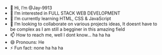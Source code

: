 - 👋 Hi, I’m @Jay-9913
- 👀 I’m interested in FULL STACK WEB DEVELOPMENT
- 🌱 I’m currently learning HTML, CSS & JavaScript
- 💞️ I’m looking to collaborate on various projects ideas, It doesnt have to be complex as I am still a begginer in this amazing field
- 📫 How to reach me, well I dont know... ha ha ha
- 😄 Pronouns: He
- ⚡ Fun fact: none ha ha ha 

<!---
Jay-9913/Jay-9913 is a ✨ special ✨ repository because its `README.md` (this file) appears on your GitHub profile.
You can click the Preview link to take a look at your changes.
--->

